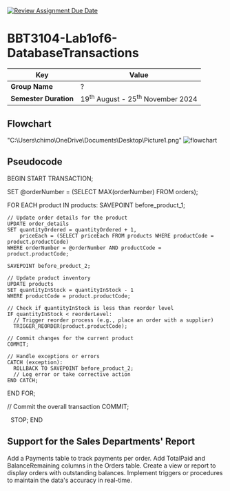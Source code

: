 [![Review Assignment Due Date](https://classroom.github.com/assets/deadline-readme-button-22041afd0340ce965d47ae6ef1cefeee28c7c493a6346c4f15d667ab976d596c.svg)](https://classroom.github.com/a/r-tQZu0l)
# BBT3104-Lab1of6-DatabaseTransactions


| **Key**                                                               | Value                                                                                                                                                                              |
|---------------|---------------------------------------------------------|
| **Group Name**                                                               | ? |
| **Semester Duration**                                                 | 19<sup>th</sup> August - 25<sup>th</sup> November 2024                                                                                                                       |

## Flowchart
"C:\Users\chimo\OneDrive\Documents\Desktop\Picture1.png"
![flowchart](Picture1.png)
## Pseudocode
BEGIN
  START TRANSACTION;

  SET @orderNumber = (SELECT MAX(orderNumber) FROM orders);

  FOR EACH product IN products:
    SAVEPOINT before_product_1;

    // Update order details for the product
    UPDATE order_details
    SET quantityOrdered = quantityOrdered + 1,
        priceEach = (SELECT priceEach FROM products WHERE productCode = product.productCode)
    WHERE orderNumber = @orderNumber AND productCode = product.productCode;

    SAVEPOINT before_product_2;

    // Update product inventory
    UPDATE products
    SET quantityInStock = quantityInStock - 1
    WHERE productCode = product.productCode;

    // Check if quantityInStock is less than reorder level
    IF quantityInStock < reorderLevel:
      // Trigger reorder process (e.g., place an order with a supplier)
      TRIGGER_REORDER(product.productCode);

    // Commit changes for the current product
    COMMIT;

    // Handle exceptions or errors
    CATCH (exception):
      ROLLBACK TO SAVEPOINT before_product_2;
      // Log error or take corrective action
    END CATCH;

  END FOR;

  // Commit the overall transaction
  COMMIT;

  STOP;
END
## Support for the Sales Departments' Report
Add a Payments table to track payments per order.
Add TotalPaid and BalanceRemaining columns in the Orders table.
Create a view or report to display orders with outstanding balances.
Implement triggers or procedures to maintain the data's accuracy in real-time.

